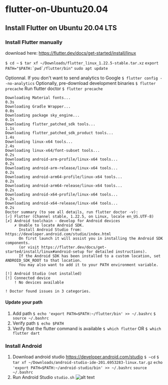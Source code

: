 # flutter-on-Ubuntu20.04
## Install Flutter on Ubuntu 20.04 LTS

### Install Flutter manually

download here: https://flutter.dev/docs/get-started/install/linux

`$ cd ~`
`$ tar xf ~/Downloads/flutter_linux_1.22.5-stable.tar.xz`
```export PATH="$PATH:`pwd`/flutter/bin"```
`sudo apt update`


Optionnal. If you don't want to send analytics to Google
`$ flutter config --no-analytics`
Optionally, pre-download development binaries
`$ flutter precache`
Run flutter doctor
`$ flutter precache`
```
Downloading Material fonts...                                       0.3s
Downloading Gradle Wrapper...                                       0.0s
Downloading package sky_engine...                                   0.1s
Downloading flutter_patched_sdk tools...                            1.1s
Downloading flutter_patched_sdk_product tools...                    1.4s
Downloading linux-x64 tools...                                      2.4s
Downloading linux-x64/font-subset tools...                          0.2s
Downloading android-arm-profile/linux-x64 tools...                  0.2s
Downloading android-arm-release/linux-x64 tools...                  0.2s
Downloading android-arm64-profile/linux-x64 tools...                0.2s
Downloading android-arm64-release/linux-x64 tools...                0.2s
Downloading android-x64-profile/linux-x64 tools...                  0.2s
Downloading android-x64-release/linux-x64 tools...                  0.2s
Doctor summary (to see all details, run flutter doctor -v):
[✓] Flutter (Channel stable, 1.22.5, on Linux, locale en_US.UTF-8)
[✗] Android toolchain - develop for Android devices
    ✗ Unable to locate Android SDK.
      Install Android Studio from: https://developer.android.com/studio/index.html
      On first launch it will assist you in installing the Android SDK components.
      (or visit https://flutter.dev/docs/get-started/install/linux#android-setup for detailed instructions).
      If the Android SDK has been installed to a custom location, set ANDROID_SDK_ROOT to that location.
      You may also want to add it to your PATH environment variable.

[!] Android Studio (not installed)
[!] Connected device
    ! No devices available

! Doctor found issues in 3 categories.

```

#### Update your path
1. Add path
`$ echo 'export PATH=$PATH:~/flutter/bin' >> ~/.bashrc`
`$ source ~/.bashrc`
2. Verify path
`$ echo $PATH`
3. Verify that the flutter command is available
`$ which flutter`
OR
`$ which flutter dart`

### Install Android 
1. Download android studio
https://developer.android.com/studio
`$ ~cd`
`$ tar xf ~/Downloads/android-studio-ide-201.6953283-linux.tar.gz`
`echo 'export PATH=$PATH:~/android-studio/bin' >> ~/.bashrc`
`source ~/.bashrc`
2. Run Android Studio 
`studio.sh`
![alt text](https://github.com/martianvenusian/flutter-on-Ubuntu20.04/blob/main/images/android_install_1.png?raw=true)